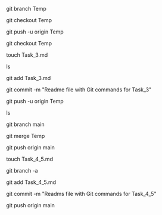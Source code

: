 git branch Temp

git checkout Temp

git push -u origin Temp

git checkout Temp

touch Task_3.md

ls

git add Task_3.md

git commit -m "Readme file with Git commands for Task_3"

git push -u origin Temp

ls

git branch main

git merge Temp

git push origin main

touch Task_4_5.md

git branch -a

git add Task_4_5.md

git commit -m "Readms file with Git commands for Task_4_5"

git push origin main

